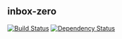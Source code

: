 ## inbox-zero

[![Build Status](https://travis-ci.org/gyKa/inbox-zero.svg?branch=master)](https://travis-ci.org/gyKa/inbox-zero)
[![Dependency Status](https://gemnasium.com/badges/github.com/gyKa/inbox-zero.svg)](https://gemnasium.com/github.com/gyKa/inbox-zero)
